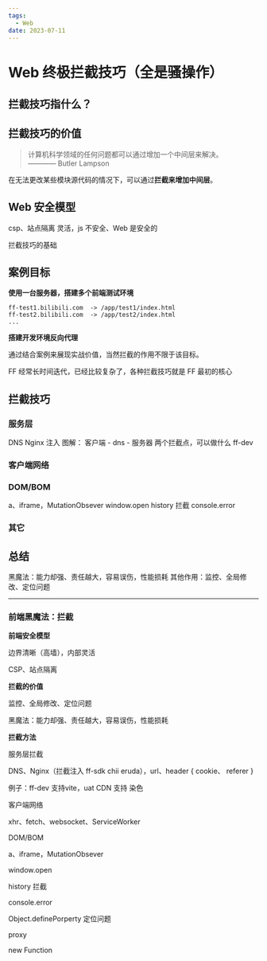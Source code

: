 ```yaml
---
tags:
  - Web
date: 2023-07-11
---
```


# Web 终极拦截技巧（全是骚操作）

## 拦截技巧指什么？


## 拦截技巧的价值

> 计算机科学领域的任何问题都可以通过增加一个中间层来解决。  
>                           ———— Butler Lampson

在无法更改某些模块源代码的情况下，可以通过**拦截来增加中间层**。  

## Web 安全模型
csp、站点隔离
灵活，js 不安全、Web 是安全的

拦截技巧的基础

## 案例目标

**使用一台服务器，搭建多个前端测试环境**

```
ff-test1.bilibili.com  -> /app/test1/index.html
ff-test2.bilibili.com  -> /app/test2/index.html
...
```

**搭建开发环境反向代理**

通过结合案例来展现实战价值，当然拦截的作用不限于该目标。  

FF 经常长时间迭代，已经比较复杂了，各种拦截技巧就是 FF 最初的核心

## 拦截技巧

### 服务层
DNS
Nginx 注入
图解： 客户端 - dns - 服务器
两个拦截点，可以做什么
ff-dev

### 客户端网络

### DOM/BOM
a、iframe，MutationObsever
window.open 
history 拦截
console.error

### 其它

## 总结
黑魔法：能力却强、责任越大，容易误伤，性能损耗
其他作用：监控、全局修改、定位问题


---


### 前端黑魔法：拦截

**前端安全模型**

边界清晰（高墙），内部灵活

CSP、站点隔离

**拦截的价值**

监控、全局修改、定位问题

黑魔法：能力却强、责任越大，容易误伤，性能损耗

**拦截方法**

服务层拦截

DNS、Nginx（拦截注入 ff-sdk chii eruda），url、header { cookie、 referer }

例子：ff-dev 支持vite，uat CDN 支持 染色

客户端网络

xhr、fetch、websocket、ServiceWorker

DOM/BOM

a、iframe，MutationObsever

window.open 

history 拦截

console.error

Object.definePorperty 定位问题

proxy

new Function